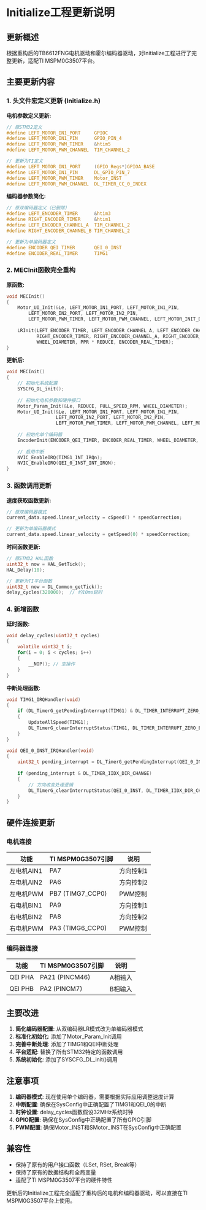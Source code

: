 # Initialize工程更新说明

## 更新概述

根据重构后的TB6612FNG电机驱动和霍尔编码器驱动，对Initialize工程进行了完整更新，适配TI MSPM0G3507平台。

## 主要更新内容

### 1. 头文件宏定义更新 (Initialize.h)

**电机参数定义更新:**
```c
// 原STM32定义
#define LEFT_MOTOR_IN1_PORT     GPIOC
#define LEFT_MOTOR_IN1_PIN      GPIO_PIN_4
#define LEFT_MOTOR_PWM_TIMER    &htim5
#define LEFT_MOTOR_PWM_CHANNEL  TIM_CHANNEL_2

// 更新为TI定义
#define LEFT_MOTOR_IN1_PORT     (GPIO_Regs*)GPIOA_BASE
#define LEFT_MOTOR_IN1_PIN      DL_GPIO_PIN_7
#define LEFT_MOTOR_PWM_TIMER    Motor_INST
#define LEFT_MOTOR_PWM_CHANNEL  DL_TIMER_CC_0_INDEX
```

**编码器参数简化:**
```c
// 原双编码器定义（已删除）
#define LEFT_ENCODER_TIMER      &htim3
#define RIGHT_ENCODER_TIMER     &htim1
#define LEFT_ENCODER_CHANNEL_A  TIM_CHANNEL_2
#define RIGHT_ENCODER_CHANNEL_B TIM_CHANNEL_2

// 更新为单编码器定义
#define ENCODER_QEI_TIMER       QEI_0_INST
#define ENCODER_REAL_TIMER      TIMG1
```

### 2. MECInit函数完全重构

**原函数:**
```c
void MECInit()
{
    Motor_UI_Init(&Le, LEFT_MOTOR_IN1_PORT, LEFT_MOTOR_IN1_PIN,
        LEFT_MOTOR_IN2_PORT, LEFT_MOTOR_IN2_PIN,
        LEFT_MOTOR_PWM_TIMER, LEFT_MOTOR_PWM_CHANNEL, LEFT_MOTOR_INIT_DUTY);
    
    LRInit(LEFT_ENCODER_TIMER, LEFT_ENCODER_CHANNEL_A, LEFT_ENCODER_CHANNEL_B,
           RIGHT_ENCODER_TIMER, RIGHT_ENCODER_CHANNEL_A, RIGHT_ENCODER_CHANNEL_B,
           WHEEL_DIAMETER, PPR * REDUCE, ENCODER_REAL_TIMER);
}
```

**更新后:**
```c
void MECInit()
{
    // 初始化系统配置
    SYSCFG_DL_init();
    
    // 初始化电机参数和硬件接口
    Motor_Param_Init(&Le, REDUCE, FULL_SPEED_RPM, WHEEL_DIAMETER);
    Motor_UI_Init(&Le, LEFT_MOTOR_IN1_PORT, LEFT_MOTOR_IN1_PIN,
                  LEFT_MOTOR_IN2_PORT, LEFT_MOTOR_IN2_PIN,
                  LEFT_MOTOR_PWM_TIMER, LEFT_MOTOR_PWM_CHANNEL, LEFT_MOTOR_INIT_DUTY);
    
    // 初始化单个编码器
    EncoderInit(ENCODER_QEI_TIMER, ENCODER_REAL_TIMER, WHEEL_DIAMETER, PPR * REDUCE);
    
    // 启用中断
    NVIC_EnableIRQ(TIMG1_INT_IRQn);
    NVIC_EnableIRQ(QEI_0_INST_INT_IRQN);
}
```

### 3. 函数调用更新

**速度获取函数更新:**
```c
// 原双编码器模式
current_data.speed.linear_velocity = cSpeed() * speedCorrection;

// 更新为单编码器模式
current_data.speed.linear_velocity = getSpeed(0) * speedCorrection;
```

**时间函数更新:**
```c
// 原STM32 HAL函数
uint32_t now = HAL_GetTick();
HAL_Delay(10);

// 更新为TI平台函数
uint32_t now = DL_Common_getTick();
delay_cycles(320000);  // 约10ms延时
```

### 4. 新增函数

**延时函数:**
```c
void delay_cycles(uint32_t cycles)
{
    volatile uint32_t i;
    for(i = 0; i < cycles; i++)
    {
        __NOP(); // 空操作
    }
}
```

**中断处理函数:**
```c
void TIMG1_IRQHandler(void)
{
    if (DL_TimerG_getPendingInterrupt(TIMG1) & DL_TIMER_INTERRUPT_ZERO_EVENT) 
    {
        UpdateAllSpeed(TIMG1);
        DL_TimerG_clearInterruptStatus(TIMG1, DL_TIMER_INTERRUPT_ZERO_EVENT);
    }
}

void QEI_0_INST_IRQHandler(void)
{
    uint32_t pending_interrupt = DL_TimerG_getPendingInterrupt(QEI_0_INST);
    
    if (pending_interrupt & DL_TIMER_IIDX_DIR_CHANGE) 
    {
        // 方向改变处理逻辑
        DL_TimerG_clearInterruptStatus(QEI_0_INST, DL_TIMER_IIDX_DIR_CHANGE);
    }
}
```

## 硬件连接更新

### 电机连接
| 功能 | TI MSPM0G3507引脚 | 说明 |
|------|------------------|------|
| 左电机AIN1 | PA7 | 方向控制1 |
| 左电机AIN2 | PA6 | 方向控制2 |
| 左电机PWM | PB7 (TIMG7_CCP0) | PWM控制 |
| 右电机BIN1 | PA9 | 方向控制1 |
| 右电机BIN2 | PA8 | 方向控制2 |
| 右电机PWM | PA3 (TIMG6_CCP0) | PWM控制 |

### 编码器连接
| 功能 | TI MSPM0G3507引脚 | 说明 |
|------|------------------|------|
| QEI PHA | PA21 (PINCM46) | A相输入 |
| QEI PHB | PA2 (PINCM7) | B相输入 |

## 主要改进

1. **简化编码器配置**: 从双编码器LR模式改为单编码器模式
2. **标准化初始化**: 添加了Motor_Param_Init调用
3. **完善中断处理**: 添加了TIMG1和QEI中断处理
4. **平台适配**: 替换了所有STM32特定的函数调用
5. **系统初始化**: 添加了SYSCFG_DL_init()调用

## 注意事项

1. **编码器模式**: 现在使用单个编码器，需要根据实际应用调整速度计算
2. **中断配置**: 确保在SysConfig中正确配置了TIMG1和QEI_0的中断
3. **时钟设置**: delay_cycles函数假设32MHz系统时钟
4. **GPIO配置**: 确保在SysConfig中正确配置了所有GPIO引脚
5. **PWM配置**: 确保Motor_INST和SMotor_INST在SysConfig中正确配置

## 兼容性

- 保持了原有的用户接口函数（LSet, RSet, Break等）
- 保持了原有的数据结构和全局变量
- 适配了TI MSPM0G3507平台的硬件特性

更新后的Initialize工程完全适配了重构后的电机和编码器驱动，可以直接在TI MSPM0G3507平台上使用。

